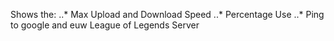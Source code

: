 Shows the:
..* Max Upload and Download Speed
..* Percentage Use
..* Ping to google and euw League of Legends Server
